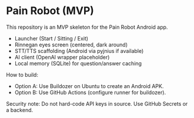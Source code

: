 # Pain Robot (MVP)

This repository is an MVP skeleton for the Pain Robot Android app.
- Launcher (Start / Sitting / Exit)
- Rinnegan eyes screen (centered, dark around)
- STT/TTS scaffolding (Android via pyjnius if available)
- AI client (OpenAI wrapper placeholder)
- Local memory (SQLite) for question/answer caching

How to build:
- Option A: Use Buildozer on Ubuntu to create an Android APK.
- Option B: Use GitHub Actions (configure runner for buildozer).

Security note: Do not hard-code API keys in source. Use GitHub Secrets or a backend.
